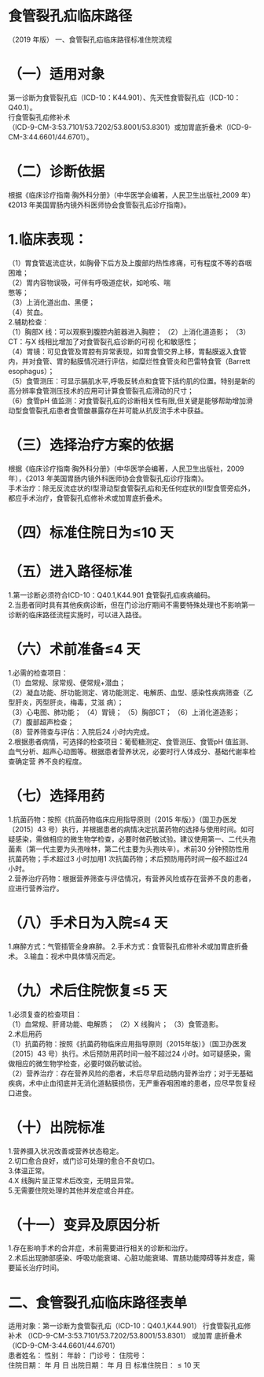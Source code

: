# 食管裂孔疝临床路径  
（2019 年版） 一、食管裂孔疝临床路径标准住院流程  
# （一）适用对象  
第一诊断为食管裂孔疝（ICD-10：K44.901）、先天性食管裂孔疝（ICD-10：Q40.1）。  
行食管裂孔疝修补术  
（ICD-9-CM-3:53.7101/53.7202/53.8001/53.8301）或加胃底折叠术（ICD-9-CM-3:44.6601/44.6701）。  
# （二）诊断依据  
根据《临床诊疗指南·胸外科分册》（中华医学会编著，人民卫生出版社,2009 年）《2013 年美国胃肠内镜外科医师协会食管裂孔疝诊疗指南》。  
# 1.临床表现：  
（1）胃食管返流症状，如胸骨下后方及上腹部灼热性疼痛，可有程度不等的吞咽困难；  
（2）胃内容物误吸，可伴有呼吸道症状，如呛咳、喘  
憋等；  
（3）上消化道出血、黑便；  
（4）贫血。  
2.辅助检查：  
（1）胸部X 线：可以观察到腹腔内脏器进入胸腔； （2）上消化道造影； （3）CT：与X 线相比增加了对食管裂孔疝诊断的可视 化和敏感性；  
（4）胃镜：可见食管及胃腔有异常表现，如胃食管交界上移，胃黏膜返入食管内，并对食管、胃的黏膜情况进行评估，如糜烂性食管炎和巴雷特食管（Barrett esophagus）；  
（5）食管测压：可显示膈肌水平,呼吸反转点和食管下括约肌的位置。特别是新的高分辨率食管测压技术的应用可计算食管裂孔疝滑动的尺寸；  
（6）食管pH 值监测：对食管裂孔疝的诊断相关性有限,但关键是能够帮助增加滑动型食管裂孔疝患者食管酸暴露存在并可能从抗反流手术中获益。  
# （三）选择治疗方案的依据  
根据《临床诊疗指南·胸外科分册》（中华医学会编著，人民卫生出版社，2009 年），《2013 年美国胃肠内镜外科医师协会食管裂孔疝诊疗指南》。  
手术治疗：除无反流症状的Ⅰ型滑动型食管裂孔疝和无任何症状的Ⅱ型食管旁疝外，都应手术治疗，食管裂孔疝修补术或加胃底折叠术。  
# （四）标准住院日为≤10 天  
# （五）进入路径标准  
1.第一诊断必须符合ICD-10：Q40.1,K44.901 食管裂孔疝疾病编码。  
2.当患者同时具有其他疾病诊断，但在门诊治疗期间不需要特殊处理也不影响第一诊断的临床路径流程实施时，可以进入路径。  
# （六）术前准备≤4 天  
1.必需的检查项目：  
（1）血常规、尿常规、便常规$+$潜血；  
（2）凝血功能、肝功能测定、肾功能测定、电解质、血型、感染性疾病筛查（乙型肝炎，丙型肝炎，梅毒，艾滋 病）；  
（3）心电图、肺功能； （4）胃镜； （5）胸部CT； （6）上消化道造影； （7）腹部超声检查；  
（8）营养筛查与评估：入院后24 小时内完成。  
2.根据患者病情，可选择的检查项目：葡萄糖测定、食管测压、食管pH 值监测、血气分析、超声心动图等。根据患者营养状况，必要时行人体成分、基础代谢率检查确定营 养不良的程度。  
# （七）选择用药  
1.抗菌药物：按照《抗菌药物临床应用指导原则（2015 年版）》（国卫办医发〔2015〕43 号）执行，并根据患者的病情决定抗菌药物的选择与使用时间。如可疑感染，需做相应的微生物学检查，必要时做药敏试验。建议使用第一、二代头孢菌素（第一代主要为头孢唑林，第二代主要为头孢呋辛）。术前30 分钟预防性用抗菌药物；手术超过3 小时加用1 次抗菌药物；术后预防用药时间一般不超过24 小时。  
2.营养治疗药物：根据营养筛查与评估情况，有营养风险或存在营养不良的患者，应进行营养治疗。  
# （八）手术日为入院≤4 天  
1.麻醉方式：气管插管全身麻醉。 2.手术方式：食管裂孔疝修补术或加胃底折叠术。 3.输血：视术中具体情况而定。  
# （九）术后住院恢复≤5 天  
1.必须复查的检查项目：  
（1）血常规、肝肾功能、电解质； （2）X 线胸片； （3）食管造影。  
2.术后用药  
（1）抗菌药物：按照《抗菌药物临床应用指导原则（2015年版）》（国卫办医发〔2015〕43 号）执行。术后预防用药时间一般不超过24 小时。如可疑感染，需做相应的微生物学检查，必要时做药敏试验。  
（2）营养治疗：存在营养风险的患者，术后尽早启动肠内营养治疗；对于无基础疾病，术中止血彻底并无消化道黏膜损伤，无严重吞咽困难的患者，应尽早恢复经口进食。  
# （十）出院标准  
1.营养摄入状况改善或营养状态稳定。  
2.切口愈合良好，或门诊可处理的愈合不良切口。  
3.体温正常。  
4.X 线胸片呈正常术后改变，无明显异常。  
5.无需要住院处理的其他并发症或合并症。  
# （十一）变异及原因分析  
1.存在影响手术的合并症，术前需要进行相关的诊断和治疗。  
2.术后出现肺部感染、呼吸功能衰竭、心脏功能衰竭、胃肠功能障碍等并发症，需要延长治疗时间。  
# 二、食管裂孔疝临床路径表单  
适用对象：第一诊断为食管裂孔疝（ICD-10：Q40.1,K44.901） 行食管裂孔疝修补术 （ICD-9-CM-3:53.7101/53.7202/53.8001/53.8301） 或加胃 底折叠术（ICD-9-CM-3:44.6601/44.6701）  
患者姓名：       性别：      年龄：      门诊号：      住院号：  
住院日期：   年   月   日  出院日期：   年   月   日  标准住院日：${\leqslant}10$ 天  
